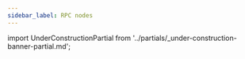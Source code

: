 ```yaml
---
sidebar_label: RPC nodes
---
```


import UnderConstructionPartial from '../partials/_under-construction-banner-partial.md'; 

<UnderConstructionPartial />